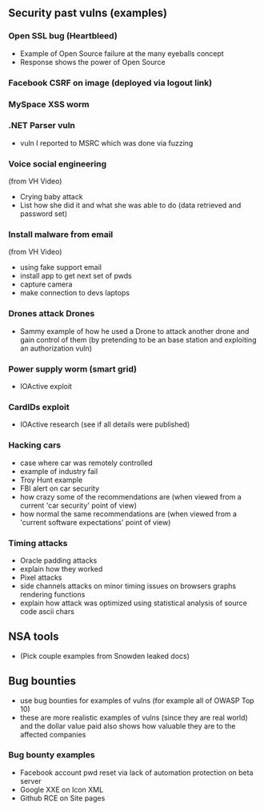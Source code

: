 ## Security past vulns (examples)

### Open SSL bug (Heartbleed)

- Example of Open Source failure at the many eyeballs concept
- Response shows the power of Open Source

### Facebook CSRF on image (deployed via logout link)

### MySpace XSS worm

### .NET Parser vuln

- vuln I reported to MSRC which was done via fuzzing

### Voice social engineering

(from VH Video)

- Crying baby attack
- List how she did it and what she was able to do (data retrieved and password set)

### Install malware from email

(from VH Video)

- using fake support email
- install app to get next set of pwds
- capture camera
- make connection to devs laptops

### Drones attack Drones

- Sammy example of how he used a Drone to attack another drone and gain control of them (by pretending to be an base station and exploiting an authorization vuln)

### Power supply worm (smart grid)

- IOActive exploit

### CardIDs exploit

- IOActive research (see if all details were published)

### Hacking cars

- case where car was remotely controlled
- example of industry fail
- Troy Hunt example
- FBI alert on car security
 - how crazy some of the recommendations are (when viewed from a current 'car security' point of view)
 - how normal the same recommendations are (when viewed from a 'current software expectations' point of view)

### Timing attacks

- Oracle padding attacks
 - explain how they worked
- Pixel attacks
 - side channels attacks on minor timing issues on browsers graphs rendering functions
 - explain how attack was optimized using statistical analysis of source code ascii chars

## NSA tools

- (Pick couple examples from Snowden leaked docs)

## Bug bounties

- use bug bounties for examples of vulns (for example all of OWASP Top 10)
- these are more realistic examples of vulns (since they are real world) and the dollar value paid also shows how valuable they are to the affected companies

### Bug bounty examples

- Facebook account pwd reset via lack of automation protection on beta server
- Google XXE on Icon XML
- Github RCE on Site pages
